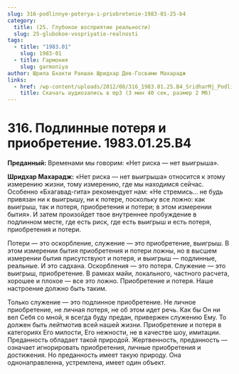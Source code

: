 ```yaml
---
slug: 316-podlinnye-poterya-i-priobretenie-1983-01-25-b4
category:
  title: (25. Глубокое восприятие реальности)
  slug: 25-glubokoe-vospriyatie-realnosti
tags:
  - title: "1983.01"
    slug: 1983-01
  - title: Гармония
    slug: garmoniya
author: Шрила Бхакти Ракшак Шридхар Дев-Госвами Махарадж
links:
  - href: /wp-content/uploads/2012/08/316_1983.01.25.B4_SridharMj_Podlinnaya_poterya_i_priobreteniye.mp3
    title: Скачать аудиозапись в mp3 (3 мин 40 сек, размер 2 Мб)
---
```


# 316. Подлинные потеря и приобретение. 1983.01.25.B4

**Преданный:** Временами мы говорим: «Нет риска — нет выигрыша».

**Шридхар Махарадж:** «Нет риска — нет выигрыша» относится к этому измерению жизни, тому измерению, где мы находимся сейчас. Особенно «Бхагавад-гита» рекомендует нам: «Не стремись… не будь привязан ни к выигрышу, ни к потере, поскольку все ложно: как выигрыш, так и потеря, приобретения и потери; в этом измерении бытия». И затем произойдет твое внутреннее пробуждение в подлинном месте, где есть риск, где есть выигрыш и есть потеря, приобретения и потери.

Потери — это оскорбление, служение — это приобретение, выигрыш. В этом измерении бытия приобретения и потери ложны, но в высшем измерении бытия присутствуют и потеря, и выигрыш — подлинные, реальные. И это садхана. Оскорбления — это потеря. Служение — это выигрыш, приобретение. В рамках майи, локального, частного расчета, хорошее и плохое — все это ложно. Приобретение и потеря. Наше настроение должно быть таким.

Только служение — это подлинное приобретение. Не личное приобретение, не личная потеря, не об этом идет речь. Как бы Он ни вел Себя со мной, я всегда буду предан, привержен служению Ему. То должен быть лейтмотив всей нашей жизни. Приобретение и потеря в категориях Его милости, Его нежности, не в качестве шоу, имитации. Преданность обладает такой природой. Жертвенность, преданность — означает игнорировать приобретения, личные приобретения и достижения. Но преданность имеет такую природу. Она однонаправленна, устремлена, имеет один объект.

